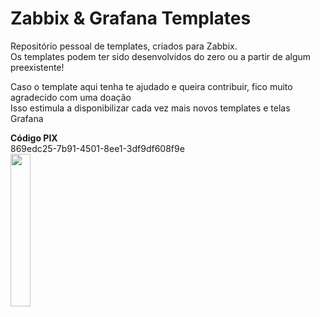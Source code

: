 # Zabbix & Grafana Templates
Repositório pessoal de templates, criados para Zabbix.<br>
Os templates podem ter sido desenvolvidos do zero ou a partir de algum preexistente!<br>

Caso o template aqui tenha te ajudado e queira contribuir, fico muito agradecido com uma doação<br>
Isso estimula a disponibilizar cada vez mais novos templates e telas Grafana

<strong>Código PIX</strong><br>869edc25-7b91-4501-8ee1-3df9df608f9e<br>
<a href="https://nubank.com.br/pagar/12ewh2/RH9P6nOsFS" target="_blank"><img width="25%" height="25%" src="https://pro69.net.br/qrcode-pix-github.png"/></a>
